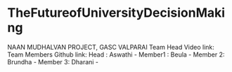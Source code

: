 # TheFutureofUniversityDecisionMaking
NAAN MUDHALVAN PROJECT, GASC VALPARAI
Team Head Video link: 
Team Members Github link:
Head :  Aswathi - 
Member1 : Beula -
Member 2: Brundha -
Member 3: Dharani - 
